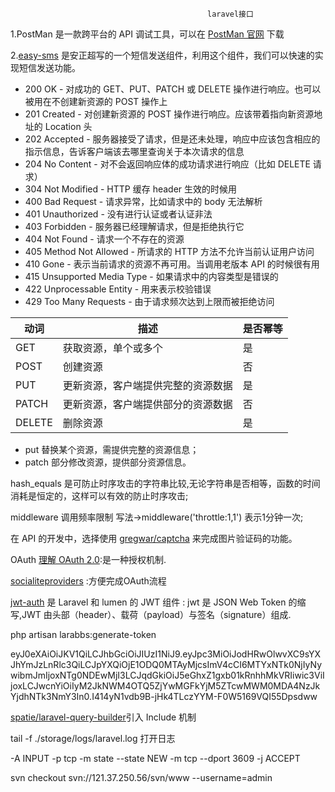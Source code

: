 												laravel接口

1.PostMan 是一款跨平台的 API 调试工具，可以在 [PostMan 官网](https://www.getpostman.com/) 下载

2.[easy-sms](https://github.com/overtrue/easy-sms) 是安正超写的一个短信发送组件，利用这个组件，我们可以快速的实现短信发送功能。



- 200 OK - 对成功的 GET、PUT、PATCH 或 DELETE 操作进行响应。也可以被用在不创建新资源的 POST 操作上
- 201 Created - 对创建新资源的 POST 操作进行响应。应该带着指向新资源地址的 Location 头
- 202 Accepted - 服务器接受了请求，但是还未处理，响应中应该包含相应的指示信息，告诉客户端该去哪里查询关于本次请求的信息
- 204 No Content - 对不会返回响应体的成功请求进行响应（比如 DELETE 请求）
- 304 Not Modified - HTTP 缓存 header 生效的时候用
- 400 Bad Request - 请求异常，比如请求中的 body 无法解析
- 401 Unauthorized - 没有进行认证或者认证非法
- 403 Forbidden - 服务器已经理解请求，但是拒绝执行它
- 404 Not Found - 请求一个不存在的资源
- 405 Method Not Allowed - 所请求的 HTTP 方法不允许当前认证用户访问
- 410 Gone - 表示当前请求的资源不再可用。当调用老版本 API 的时候很有用
- 415 Unsupported Media Type - 如果请求中的内容类型是错误的
- 422 Unprocessable Entity - 用来表示校验错误
- 429 Too Many Requests - 由于请求频次达到上限而被拒绝访问



| 动词   | 描述                               | 是否幂等 |
| ------ | ---------------------------------- | -------- |
| GET    | 获取资源，单个或多个               | 是       |
| POST   | 创建资源                           | 否       |
| PUT    | 更新资源，客户端提供完整的资源数据 | 是       |
| PATCH  | 更新资源，客户端提供部分的资源数据 | 否       |
| DELETE | 删除资源                           | 是       |

- put 替换某个资源，需提供完整的资源信息；
- patch 部分修改资源，提供部分资源信息。

hash_equals 是可防止时序攻击的字符串比较,无论字符串是否相等，函数的时间消耗是恒定的，这样可以有效的防止时序攻击;



middleware 调用频率限制 写法->middleware('throttle:1,1') 表示1分钟一次;



在 API 的开发中，选择使用 [gregwar/captcha](https://github.com/Gregwar/Captcha) 来完成图片验证码的功能。



OAuth [理解 OAuth 2.0](http://www.ruanyifeng.com/blog/2014/05/oauth_2_0.html):是一种授权机制.

[socialiteproviders](https://socialiteproviders.github.io/) :方便完成OAuth流程

[jwt-auth](https://github.com/tymondesigns/jwt-auth) 是 Laravel 和 lumen 的 JWT 组件 : jwt 是 JSON Web Token 的缩写,JWT 由头部（header）、载荷（payload）与签名（signature）组成.



php artisan larabbs:generate-token



eyJ0eXAiOiJKV1QiLCJhbGciOiJIUzI1NiJ9.eyJpc3MiOiJodHRwOlwvXC9sYXJhYmJzLnRlc3QiLCJpYXQiOjE1ODQ0MTAyMjcsImV4cCI6MTYxNTk0NjIyNywibmJmIjoxNTg0NDEwMjI3LCJqdGkiOiJ5eGhxZ1gxb01kRnhhMkVRIiwic3ViIjoxLCJwcnYiOiIyM2JkNWM4OTQ5ZjYwMGFkYjM5ZTcwMWM0MDA4NzJkYjdhNTk3NmY3In0.I414yN1vdb9B-jHk4TLczYYM-F0W5169VQI55Dpsdww

[spatie/laravel-query-builder](https://github.com/spatie/laravel-query-builder)引入 Include 机制



tail -f ./storage/logs/laravel.log 打开日志

-A INPUT -p tcp -m state --state NEW -m tcp --dport 3609 -j ACCEPT

 svn checkout svn://121.37.250.56/svn/www --username=admin